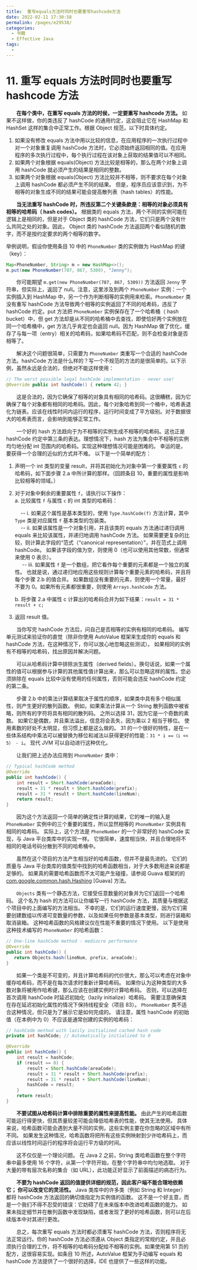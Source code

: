 ```yaml
---
title:  重写equals方法时同时也要重写hashcode方法
date: 2022-02-11 17:30:58
permalink: /pages/e29538/
categories:
  - 书籍
  - Effective Java
tags:
  - 
---
```

# 11. 重写 equals 方法时同时也要重写 hashcode 方法

　　**在每个类中，在重写 equals 方法的时侯，一定要重写 hashcode 方法。** 如果不这样做，你的类违反了 hashCode 的通用约定，这会阻止它在 HashMap 和 HashSet 这样的集合中正常工作。根据 Object 规范，以下时具体约定。

 1. 如果没有修改 equals 方法中用以比较的信息，在应用程序的一次执行过程中对一个对象重复调用 hashCode 方法时，它必须始终返回相同的值。在应用程序的多次执行过程中，每个执行过程在该对象上获取的结果值可以不相同。
 2. 如果两个对象根据 equals(Object) 方法比较是相等的，那么在两个对象上调用 hashCode 就必须产生的结果是相同的整数。
 3. 如果两个对象根据 equals(Object) 方法比较并不相等，则不要求在每个对象上调用 hashCode 都必须产生不同的结果。 但是，程序员应该意识到，为不相等的对象生成不同的结果可能会提高散列表（hash tables）的性能。

　　**当无法重写 hashCode 时，所违反第二个关键条款是：相等的对象必须具有相等的哈希码（ hash codes）。** 根据类的 equals 方法，两个不同的实例可能在逻辑上是相同的，但是对于 Object 类的 hashCode 方法，它们只是两个没有什么共同之处的对象。因此， Object 类的 hashCode 方法返回两个看似随机的数字，而不是按约定要求的两个相等的数字。

举例说明，假设你使用条目 10 中的 `PhoneNumber` 类的实例做为 HashMap 的键（key）：

```java
Map<PhoneNumber, String> m = new HashMap<>();
m.put(new PhoneNumber(707, 867, 5309), "Jenny");
```

　　你可能期望 `m.get(new PhoneNumber(707, 867, 5309))` 方法返回 `Jenny` 字符串，但实际上，返回了 null。注意，这里涉及到两个 `PhoneNumber` 实例：一个实例插入到 HashMap 中，另一个作为判断相等的实例用来检索。`PhoneNumber` 类没有重写 hashCode 方法导致两个相等的实例返回了不同的哈希码，违反了 hashCode 约定。put 方法把 `PhoneNumber` 实例保存在了一个哈希桶（ hash bucket）中，但 get 方法却是从不同的哈希桶中去查找，即使恰好两个实例放在同一个哈希桶中，get 方法几乎肯定也会返回 null。因为 HashMap 做了优化，缓存了与每一项（entry）相关的哈希码，如果哈希码不匹配，则不会检查对象是否相等了。

　　解决这个问题很简单，只需要为 `PhoneNumber` 类重写一个合适的 hashCode 方法。hashCode 方法是什么样的？写一个不规范的方法的是很简单的。以下示例，虽然永远是合法的，但绝对不能这样使用：


```java
// The worst possible legal hashCode implementation - never use!
@Override public int hashCode() { return 42; }
```

　　这是合法的，因为它确保了相等的对象具有相同的哈希码。这很糟糕，因为它确保了每个对象都有相同的哈希码。因此，每个对象哈希到同一个桶中，哈希表退化为链表。应该在线性时间内运行的程序，运行时间变成了平方级别。对于数据很大的哈希表而言，会影响到能够正常工作。

　　一个好的 hash 方法趋向于为不相等的实例生成不相等的哈希码。这也正是 hashCode 约定中第三条的表达。理想情况下，hash 方法为集合中不相等的实例均匀地分配 int 范围内的哈希码。实现这种理想情况可能是困难的。 幸运的是，要获得一个合理的近似的方式并不难。 以下是一个简单的配方：

 1. 声明一个 int 类型的变量 result，并将其初始化为对象中第一个重要属性 `c` 的哈希码，如下面步骤 2.a 中所计算的那样。（回顾条目 10，重要的属性是影响比较相等的领域。）
 2. 对于对象中剩余的重要属性 `f`，请执行以下操作：<br/>
    a. 比较属性 `f` 与属性 `c` 的 int 类型的哈希码：<br/>
    
    &nbsp;&nbsp;&nbsp;&nbsp;-- i. 如果这个属性是基本类型的，使用 `Type.hashCode(f)` 方法计算，其中 `Type` 类是对应属性 `f` 基本类型的包装类。<br/>
    &nbsp;&nbsp;&nbsp;&nbsp;-- ii. 如果该属性是一个对象引用，并且该类的 equals 方法通过递归调用 equals 来比较该属性，并递归地调用 hashCode 方法。 如果需要更复杂的比较，则计算此字段的“范式（“canonical representation）”，并在范式上调用 hashCode。 如果该字段的值为空，则使用 0（也可以使用其他常数，但通常来使用 0 表示）。<br/>
      &nbsp;&nbsp;&nbsp;&nbsp; -- iii. 如果属性 `f` 是一个数组，把它看作每个重要的元素都是一个独立的属性。 也就是说，通过递归地应用这些规则计算每个重要元素的哈希码，并且将每个步骤 2.b 的值合并。 如果数组没有重要的元素，则使用一个常量，最好不要为 0。如果所有元素都很重要，则使用 `Arrays.hashCode` 方法。<br/>

    b. 将步骤 2.a 中属性 c 计算出的哈希码合并为如下结果：`result = 31 * result + c;`

 3. 返回 result 值。

　　当你写完 hashCode 方法后，问自己是否相等的实例有相同的哈希码。 编写单元测试来验证你的直觉（除非你使用 AutoValue 框架来生成你的 equals 和 hashCode 方法，在这种情况下，你可以放心地忽略这些测试）。 如果相同的实例有不相等的哈希码，找出原因并解决问题。

　　可以从哈希码计算中排除派生属性（derived fields）。换句话说，如果一个属性的值可以根据参与计算的其他属性值计算出来，那么可以忽略这样的属性。您必须排除在 equals 比较中没有使用的任何属性，否则可能会违反 hashCode 约定的第二条。

　　步骤 2.b 中的乘法计算结果取决于属性的顺序，如果类中具有多个相似属性，则产生更好的散列函数。 例如，如果乘法计算从一个 String 散列函数中被省略，则所有的字符将具有相同的散列码。 之所以选择 31，因为它是一个奇数的素数。 如果它是偶数，并且乘法溢出，信息将会丢失，因为乘以 2 相当于移位。 使用素数的好处不太明显，但习惯上都是这么做的。 31 的一个很好的特性，是在一些体系结构中乘法可以被替换为移位和减法以获得更好的性能：`31 * i ==（i << 5） - i`。 现代 JVM 可以自动进行这种优化。

　　让我们把上述办法应用到 `PhoneNumber` 类中：

```java
// Typical hashCode method
@Override 
public int hashCode() {
    int result = Short.hashCode(areaCode);
    result = 31 * result + Short.hashCode(prefix);
    result = 31 * result + Short.hashCode(lineNum);
    return result;
}
```

　　因为这个方法返回一个简单的确定性计算的结果，它的唯一的输入是 `PhoneNumber` 实例中的三个重要的属性，所以显然相等的 `PhoneNumber` 实例具有相同的哈希码。 实际上，这个方法是 `PhoneNumber` 的一个非常好的 hashCode 实现，与 Java 平台类库中的实现一样。 它很简单，速度相当快，并且合理地将不相同的电话号码分散到不同的哈希桶中。

　　虽然在这个项目的方法产生相当好的哈希函数，但并不是最先进的。 它们的质量与 Java 平台类库的值类型中找到的哈希函数相当，对于大多数用途来说都是足够的。 如果真的需要哈希函数而不太可能产生碰撞，请参阅 Guava 框架的的[com.google.common.hash.Hashing][1] [Guava] 方法。

　　`Objects` 类有一个静态方法，它接受任意数量的对象并为它们返回一个哈希码。 这个名为 hash 的方法可以让你编写一行 hashCode 方法，其质量与根据这个项目中的上面编写的方法相当。 不幸的是，它们的运行速度更慢，因为它们需要创建数组以传递可变数量的参数，以及如果任何参数是基本类型，则进行装箱和取消装箱。 这种哈希函数的风格建议仅在性能不重要的情况下使用。 以下是使用这种技术编写的 `PhoneNumber` 的哈希函数：


```java
// One-line hashCode method - mediocre performance
@Override
public int hashCode() {
   return Objects.hash(lineNum, prefix, areaCode);
}
```

　　如果一个类是不可变的，并且计算哈希码的代价很大，那么可以考虑在对象中缓存哈希码，而不是在每次请求时重新计算哈希码。 如果你认为这种类型的大多数对象将被用作哈希键，那么应该在创建实例时计算哈希码。 否则，可以选择在首次调用 hashCode 时延迟初始化（lazily initialize）哈希码。 需要注意确保类在存在延迟初始化属性的情况下保持线程安全（项目 83）。 `PhoneNumber` 类不适合这种情况，但只是为了展示它是如何完成的。 请注意，属性 hashCode 的初始值（在本例中为 0）不应该是通常创建的实例的哈希码：

```java
// hashCode method with lazily initialized cached hash code
private int hashCode; // Automatically initialized to 0

@Override 
public int hashCode() {
    int result = hashCode;
    if (result == 0) {
        result = Short.hashCode(areaCode);
        result = 31 * result + Short.hashCode(prefix);
        result = 31 * result + Short.hashCode(lineNum);
        hashCode = result;
    }
    return result;
}
```

　　**不要试图从哈希码计算中排除重要的属性来提高性能。** 由此产生的哈希函数可能运行得更快，但其质量较差可能会降低哈希表的性能，使其无法使用。 具体来说，哈希函数可能会遇到大量不同的实例，这些实例主要在你忽略的区域中有所不同。 如果发生这种情况，哈希函数将把所有这些实例映射到少许哈希码上，而应该以线性时间运行的程序将会运行平方级的时间。

　　这不仅仅是一个理论问题。 在 Java 2 之前，String 类哈希函数在整个字符串中最多使用 16 个字符，从第一个字符开始，在整个字符串中均匀地选取。 对于大量的带有层次名称的集合（如 URL），此功能正好显示了前面描述的病态行为。

　　**不要为 hashCode 返回的值提供详细的规范，因此客户端不能合理地依赖它； 你可以改变它的灵活性。** Java 类库中的许多类（例如 String 和 Integer）都将 hashCode 方法返回的确切值指定为实例值的函数。 这不是一个好主意，而是一个我们不得不忍受的错误：它妨碍了在未来版本中改进哈希函数的能力。 如果未指定细节并在散列函数中发现缺陷，或者发现了更好的哈希函数，则可以在后续版本中对其进行更改。

　　总之，每次重写 equals 方法时都必须重写 hashCode 方法，否则程序将无法正常运行。你的 hashCode 方法必须遵从 Object 类指定的常规约定，并且必须执行合理的工作，将不相等的哈希码分配给不相等的实例。如果使用第 51 页的配方，这很容易实现。如条目 10 所述，AutoValue 框架为手动编写 equals 和 hashCode 方法提供了一个很好的选择，IDE 也提供了一些这样的功能。



[1]: http://com.google.common.hash.hashing/
